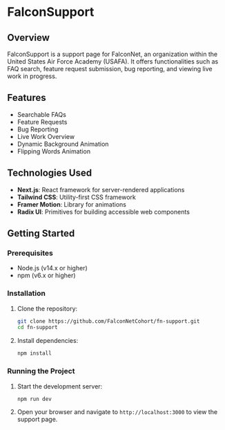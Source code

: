 
# FalconSupport

## Overview

FalconSupport is a support page for FalconNet, an organization within the United States Air Force Academy (USAFA). It offers functionalities such as FAQ search, feature request submission, bug reporting, and viewing live work in progress.

## Features

- Searchable FAQs
- Feature Requests
- Bug Reporting
- Live Work Overview
- Dynamic Background Animation
- Flipping Words Animation

## Technologies Used

- **Next.js**: React framework for server-rendered applications
- **Tailwind CSS**: Utility-first CSS framework
- **Framer Motion**: Library for animations
- **Radix UI**: Primitives for building accessible web components

## Getting Started

### Prerequisites

- Node.js (v14.x or higher)
- npm (v6.x or higher)

### Installation

1. Clone the repository:

    ```bash
    git clone https://github.com/FalconNetCohort/fn-support.git
    cd fn-support
    ```

2. Install dependencies:

    ```bash
    npm install
    ```

### Running the Project

1. Start the development server:

    ```bash
    npm run dev
    ```

2. Open your browser and navigate to `http://localhost:3000` to view the support page.
